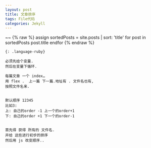 ```yaml
---
layout: post
title: 文章排序
tags: File代码
categories: Jekyll
---
```




~~
{% raw %}
assign sortedPosts = site.posts | sort: 'title'
for post in sortedPosts
post.title 
endfor
{% endraw %}
~~~
{: .language-ruby}

必须先给个变量.
然后在变量下循环.

每篇文章 一个 index…
用 flex .  上一篇 下一篇.地址有 . 文件名也有,
按照文件名来.


默认顺序 12345
比如3:  
上: 自己的order -1 上一个的order+1
下: 自己的order +1 下一个的order-1


首先得 获得 所有的 文件名. 
并给 这些进行初步的排序
然后用 js 改变顺序..


